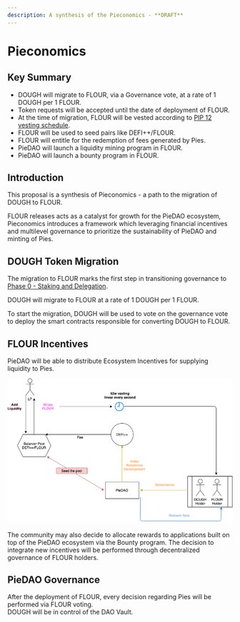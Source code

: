 ```yaml
---
description: A synthesis of the Pieconomics - **DRAFT**
---
```


# Pieconomics

## Key Summary <a id="key-summary"></a>

* DOUGH will migrate to FLOUR, via a Governance vote, at a rate of 1 DOUGH per 1 FLOUR.
* Token requests will be accepted until the date of deployment of FLOUR.
* At the time of migration, FLOUR will be vested according to [PIP 12 vesting schedule](pip-11-phase-0-staking-and-delegation.md).
* FLOUR will be used to seed pairs like DEFI++/FLOUR.
* FLOUR will entitle for the redemption of fees generated by Pies.
* PieDAO will launch a liquidity mining program in FLOUR.
* PieDAO will launch a bounty program in FLOUR.

## Introduction <a id="introduction"></a>

This proposal is a synthesis of Pieconomics - a path to the migration of DOUGH to FLOUR.

FLOUR releases acts as a catalyst for growth for the PieDAO ecosystem, Pieconomics introduces a  framework which leveraging financial incentives and multilevel governance to prioritize the sustainability of PieDAO and minting of Pies.

## DOUGH Token Migration <a id="aave-token-migration"></a>

The migration to FLOUR marks the first step in transitioning governance to [Phase 0 - Staking and Delegation](pip-11-phase-0-staking-and-delegation.md).

DOUGH will migrate to FLOUR at a rate of 1 DOUGH per 1 FLOUR.

To start the migration, DOUGH will be used to vote on the governance vote to deploy the smart contracts responsible for converting DOUGH to FLOUR.

## FLOUR Incentives <a id="aave-incentives"></a>

PieDAO will be able to distribute Ecosystem Incentives for supplying liquidity to Pies.  


![Example: Pies Liquidity mining](../.gitbook/assets/how-pies-accrue-value-for-dao-holders.png)

  
The community may also decide to allocate rewards to applications built on top of the PieDAO ecosystem via the Bounty program. The decision to integrate new incentives will be performed through decentralized governance of FLOUR holders.

## PieDAO Governance

After the deployment of FLOUR, every decision regarding Pies will be performed via FLOUR voting.  
DOUGH will be in control of the DAO Vault.[  
](https://docs.aave.com/aavenomics/flashpaper#aave-staking)

